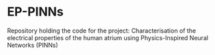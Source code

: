 # EP-PINNs
Repository holding the code for the project: Characterisation of the electrical properties of the human atrium using Physics-Inspired Neural Networks (PINNs)
